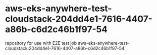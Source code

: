 # aws-eks-anywhere-test-cloudstack-204dd4e1-7616-4407-a86b-c6d2c46b1f97-54
repository for use with E2E test job aws-eks-anywhere-test-cloudstack:204dd4e1-7616-4407-a86b-c6d2c46b1f97-54
